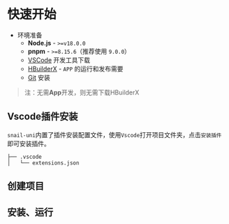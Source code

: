 # 快速开始
- 环境准备
  - **Node.js** - `>=v18.0.0`
  - **pnpm** - `>=8.15.6`（推荐使用 `9.0.0`）
  - [VSCode](https://code.visualstudio.com/) 开发工具下载
  - [HBuilderX](https://www.dcloud.io/hbuilderx.html) - `APP` 的运行和发布需要
  - [Git](https://git-scm.com/download) 安装
> 注：无需**App**开发，则无需下载HBuilderX
     
## Vscode插件安装
`snail-uni`内置了插件安装配置文件，使用`Vscode`打开项目文件夹，点击`安装插件`即可安装插件。
```shell
├── .vscode
│   └── extensions.json
```

## 创建项目

## 安装、运行
